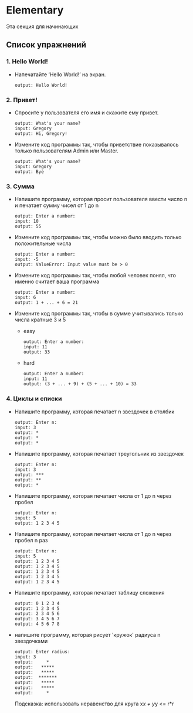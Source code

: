 # Elementary

Эта секция для начинающих

## Список упражнений

### 1. Hello World!
- Напечатайте ‘Hello World!’ на экран.  

    ```
    output: Hello World!
    ```
    
### 2. Привет!
- Спросите у пользователя его имя и скажите ему привет.  

    ```
    output: What's your name?  
    input: Gregory  
    output: Hi, Gregory!   
    ```
- Измените код программы так, чтобы приветствие показывалось только пользователям Admin или Master.  

    ```
    output: What's your name?
    input: Gregory
    output: Bye
    ```
    
### 3. Сумма
- Напишите программу, которая просит пользователя ввести число n и печатает сумму чисел от 1 до n  

    ```
    output: Enter a number: 
    input: 10
    output: 55
    ```
- Измените код программы так, чтобы можно было вводить только положительные числа  

    ```
    output: Enter a number: 
    input: -5
    output: ValueError: Input value must be > 0 
    ```
- Измените код программы так, чтобы любой человек понял, что именно считает ваша программа  

    ```
    output: Enter a number: 
    input: 6
    output: 1 + ... + 6 = 21
    ```
- Измените код программы так, чтобы в сумме учитывались только числа кратные 3 и 5  
  + easy  
  
    ```
    output: Enter a number: 
    input: 11
    output: 33
    ```  
  + hard  
  
    ```
    output: Enter a number: 
    input: 11
    output: (3 + ... + 9) + (5 + ... + 10) = 33
    ```

### 4. Циклы и списки
- Напишите программу, которая печатает n звездочек в столбик  

    ```
    output: Enter n:  
    input: 3
    output: *
    output: *
    output: *
    ```
- Напишите программу, которая печатает треугольник из звездочек

    ```
    output: Enter n:
    input: 3
    output: ***
    output: **
    output: *
    ```
- Напишите программу, которая печатает числа от 1 до n через пробел

    ```
    output: Enter n:
    input: 5
    output: 1 2 3 4 5
    ```

- Напишите программу, которая печатает числа от 1 до n через пробел n раз

    ```
    output: Enter n:
    input: 5
    output: 1 2 3 4 5
    output: 1 2 3 4 5
    output: 1 2 3 4 5
    output: 1 2 3 4 5
    output: 1 2 3 4 5
    ```

- Напишите программу, которая печатает таблицу сложения

    ```
    output: 0 1 2 3 4 
    output: 1 2 3 4 5
    output: 2 3 4 5 6
    output: 3 4 5 6 7
    output: 4 5 6 7 8
    ```

- напишите программу, которая рисует 'кружок' радиуса n звездочками

    ```
    output: Enter radius: 
    input: 3
    output:     *   
    output:   ***** 
    output:   ***** 
    output:  *******
    output:   ***** 
    output:   ***** 
    output:     *   
    ```
    Подсказка: использовать неравенство для круга x*x + y*y <= r*r
